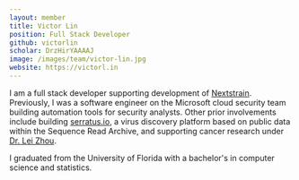 ```yaml
---
layout: member
title: Victor Lin
position: Full Stack Developer
github: victorlin
scholar: DrzHirYAAAAJ
image: /images/team/victor-lin.jpg
website: https://victorl.in
---
```


I am a full stack developer supporting development of [Nextstrain](https://nextstrain.org). Previously, I was a software engineer on the Microsoft cloud security team building automation tools for security analysts. Other prior involvements include building [serratus.io](https://serratus.io), a virus discovery platform based on public data within the Sequence Read Archive, and supporting cancer research under [Dr. Lei Zhou](http://mgm.ufl.edu/profile/zhou-lei/).

I graduated from the University of Florida with a bachelor's in computer science and statistics.
